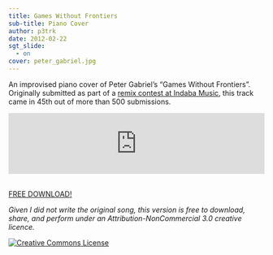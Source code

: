 ```yaml
---
title: Games Without Frontiers
sub-title: Piano Cover
author: p3trk
date: 2012-02-22
sgt_slide:
  - on
cover: peter_gabriel.jpg
---
```

An improvised piano cover of Peter Gabriel&#8217;s &#8220;Games Without Frontiers&#8221;. Originally submitted as part of a <a href="http://www.indabamusic.com/opportunities/remix-peter-gabriel/submissions/21033" onclick="javascript:_gaq.push(['_trackEvent','outbound-article','http://www.indabamusic.com']);">remix contest at Indaba Music</a>, this track came in 45th out of more than 500 submissions.


<iframe width="100%" height="120" scrolling="no" frameborder="no" src="https://w.soundcloud.com/player/?url=https%3A//api.soundcloud.com/tracks/37451844&amp;auto_play=false&amp;hide_related=false&amp;show_comments=true&amp;show_user=true&amp;show_reposts=false&amp;visual=false"></iframe>


&nbsp;  
<a href="http://soundcloud.com/peterkappus/games-without-frontiers/download" onclick="javascript:_gaq.push(['_trackEvent','outbound-article','http://soundcloud.com']);" class="button">FREE DOWNLOAD!</a>

*Given I did not write the original song, this version is free to download, share, and perform under an Attribution-NonCommercial 3.0 creative licence.*

<a rel="license" href="http://creativecommons.org/licenses/by-nc/3.0/" onclick="javascript:_gaq.push(['_trackEvent','outbound-article','http://creativecommons.org']);"><img alt="Creative Commons License" style="border-width:0" src="http://i.creativecommons.org/l/by-nc/3.0/80x15.png" /></a>
